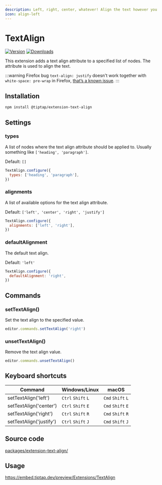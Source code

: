 ```yaml
---
description: Left, right, center, whatever! Align the text however you like.
icon: align-left
---
```


# TextAlign
[![Version](https://img.shields.io/npm/v/@tiptap/extension-text-align.svg?label=version)](https://www.npmjs.com/package/@tiptap/extension-text-align)
[![Downloads](https://img.shields.io/npm/dm/@tiptap/extension-text-align.svg)](https://npmcharts.com/compare/@tiptap/extension-text-align?minimal=true)

This extension adds a text align attribute to a specified list of nodes. The attribute is used to align the text.

:::warning Firefox bug
`text-align: justify` doesn't work together with `white-space: pre-wrap` in Firefox, [that’s a known issue](https://bugzilla.mozilla.org/show_bug.cgi?id=1253840).
:::

## Installation
```bash
npm install @tiptap/extension-text-align
```

## Settings

### types
A list of nodes where the text align attribute should be applied to. Usually something like `['heading', 'paragraph']`.

Default: `[]`

```js
TextAlign.configure({
  types: ['heading', 'paragraph'],
})
```

### alignments
A list of available options for the text align attribute.

Default: `['left', 'center', 'right', 'justify']`

```js
TextAlign.configure({
  alignments: ['left', 'right'],
})
```

### defaultAlignment
The default text align.

Default: `'left'`

```js
TextAlign.configure({
  defaultAlignment: 'right',
})
```


## Commands

### setTextAlign()
Set the text align to the specified value.

```js
editor.commands.setTextAlign('right')
```

### unsetTextAlign()
Remove the text align value.

```js
editor.commands.unsetTextAlign()
```

## Keyboard shortcuts
| Command                 | Windows/Linux                | macOS                       |
| ----------------------- | ---------------------------- | --------------------------- |
| setTextAlign('left')    | `Ctrl`&nbsp;`Shift`&nbsp;`L` | `Cmd`&nbsp;`Shift`&nbsp;`L` |
| setTextAlign('center')  | `Ctrl`&nbsp;`Shift`&nbsp;`E` | `Cmd`&nbsp;`Shift`&nbsp;`E` |
| setTextAlign('right')   | `Ctrl`&nbsp;`Shift`&nbsp;`R` | `Cmd`&nbsp;`Shift`&nbsp;`R` |
| setTextAlign('justify') | `Ctrl`&nbsp;`Shift`&nbsp;`J` | `Cmd`&nbsp;`Shift`&nbsp;`J` |

## Source code
[packages/extension-text-align/](https://github.com/ueberdosis/tiptap/blob/main/packages/extension-text-align/)

## Usage
https://embed.tiptap.dev/preview/Extensions/TextAlign
